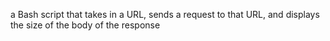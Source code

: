 a Bash script that takes in a URL, sends a request to that URL, and displays the size of the body of the response
